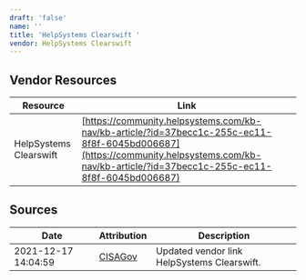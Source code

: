 ```yaml
---
draft: 'false'
name: ''
title: 'HelpSystems Clearswift '
vendor: HelpSystems Clearswift
---
```


## Vendor Resources
| Resource | Link |
| --- | --- |
| HelpSystems Clearswift | [https://community.helpsystems.com/kb-nav/kb-article/?id=37becc1c-255c-ec11-8f8f-6045bd006687](https://community.helpsystems.com/kb-nav/kb-article/?id=37becc1c-255c-ec11-8f8f-6045bd006687) |



## Sources
| Date | Attribution | Description |
| --- | --- | --- |
| 2021-12-17 14:04:59 | [CISAGov](https://raw.githubusercontent.com/cisagov/log4j-affected-db/develop/README.md) | Updated vendor link HelpSystems Clearswift.  |
